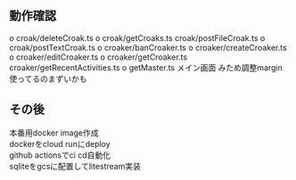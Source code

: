 
## 動作確認
o croak/deleteCroak.ts
o croak/getCroaks.ts
  croak/postFileCroak.ts
o croak/postTextCroak.ts
o croaker/banCroaker.ts
o croaker/createCroaker.ts
o croaker/editCroaker.ts
o croaker/getCroaker.ts
  croaker/getRecentActivities.ts
o getMaster.ts
  メイン画面
  みため調整margin使ってるのまずいかも

## その後
  本番用docker image作成  
  dockerをcloud runにdeploy  
  github actionsでci cd自動化  
  sqliteをgcsに配置してlitestream実装  

